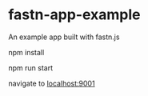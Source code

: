 # fastn-app-example
An example app built with fastn.js

npm install

npm run start

navigate to [localhost:9001](localhost:9001)

